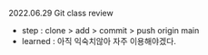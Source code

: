 2022.06.29 Git class review

- step : clone > add > commit > push origin main
- learned : 아직 익숙치않아 자주 이용해야겠다.
